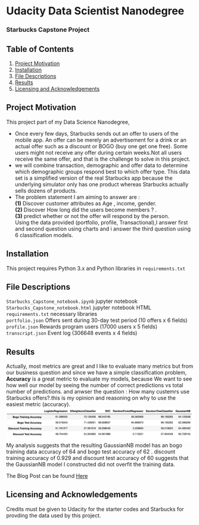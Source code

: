 # Udacity Data Scientist Nanodegree

### Starbucks Capstone Project



## Table of Contents
1. [Project Motivation](#ProjectMotivation)
2. [Installation](#Installation)
3. [File Descriptions](#File)
4. [Results](#Results)
5. [Licensing and Acknowledgements](#Licensing)

## Project Motivation <a name="ProjectMotivation"></a>
This project part of my Data Science Nanodegree, 
- Once every few days, Starbucks sends out an offer to users of the mobile app. 
An offer can be merely an advertisement for a drink or an actual offer such as a discount or BOGO (buy one get one free).
Some users might not receive any offer during certain weeks.Not all users receive the same offer, and that is the challenge to solve in this project.
- we will combine transaction, demographic and offer data to determine which demographic groups respond best to which offer type.
This data set is a simplified version of the real Starbucks app because the underlying simulator only has one product
whereas Starbucks actually sells dozens of products.
- The problem statement I am aiming to answer are :<br/>
**(1)** Discover customer attributes as Age , income, gender.<br/>
**(2)** Discover How long did the users become members ? .<br/>
**(3)** predict whether or not the offer will respond by the person.<br/>
Using the data provided (portfolio, profile, Transactional),I answer first and second question using charts
and i answer the third question using 6 classification models.

## Installation <a name="Installation"></a>

This project requires Python 3.x and Python libraries in `requirements.txt`

## File Descriptions <a name="File"></a>
`Starbucks_Capstone_notebook.ipynb` jupyter notebook<br/>
`Starbucks_Capstone_notebook.html` jupyter notebook HTML <br/>
`requirements.txt` necessary libraries <br/>
`portfolio.json` Offers sent during 30-day test period (10 offers x 6 fields)<br/>
`profile.json` Rewards program users (17000 users x 5 fields)<br/>
`transcript.json` Event log (306648 events x 4 fields)<br/>

## Results <a name="Results"></a>

Actually, most metrics are great and I like to evaluate many metrics but from our business question and since we have a simple classification problem,
 **Accuracy** is a great metric to evaluate my models,
 because We want to see how well our model by seeing the number of correct predictions vs total number of predictions.
 and anwser the question : How many custemrs use Starbucks offers?.this is my opinion and reasoning on why to use the easiest metric (accuracy).
![Models results](/images/results.png)
My analysis suggests that the resulting GaussianNB model has an bogo training data accuracy of 64 and bogo test accuracy of 62 .
discount training accuracy of 0.929 and discount test accuracy of 60 suggests that the GaussianNB model I constructed did not overfit the training data.

The Blog Post can be found [Here](https://medium.com/@mlataibrahim/analyzing-customer-behavior-on-the-starbucks-rewards-mobile-app-95c60a3217c5?sk=6c4569a8b279de1d6889a1684f263e6a)

## Licensing and Acknowledgements <a name="Licensing"></a>

Credits must be given to Udacity for the starter codes and Starbucks for provding the data used by this project.